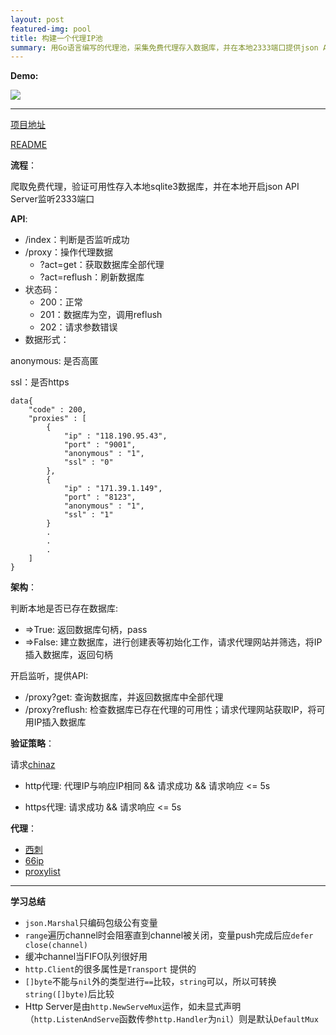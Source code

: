 ```yaml
---
layout: post
featured-img: pool
title: 构建一个代理IP池
summary: 用Go语言编写的代理池，采集免费代理存入数据库，并在本地2333端口提供json API
---
```


**Demo:** 

![](https://upload-images.jianshu.io/upload_images/11356161-fd30cb2c50e026bb.png?imageMogr2/auto-orient/strip%7CimageView2/2/w/1240)

***

[项目地址](https://github.com/EddieIvan01/ProxyPool)

[README](https://github.com/EddieIvan01/ProxyPool/blob/master/README.md)

**流程**：

爬取免费代理，验证可用性存入本地sqlite3数据库，并在本地开启json API Server监听2333端口

**API**:

+ /index：判断是否监听成功
+ /proxy：操作代理数据
  + ?act=get：获取数据库全部代理
  + ?act=reflush：刷新数据库
+ 状态码：
  + 200：正常
  + 201：数据库为空，调用reflush
  + 202：请求参数错误
+ 数据形式：

anonymous: 是否高匿

ssl：是否https

```
data{
    "code" : 200,
    "proxies" : [
        {
            "ip" : "118.190.95.43",
            "port" : "9001",
            "anonymous" : "1",
            "ssl" : "0"
        },
        {
            "ip" : "171.39.1.149",
            "port" : "8123",
            "anonymous" : "1",
            "ssl" : "1"
        }
        .
        .
        .
    ]
}
```

**架构**：

判断本地是否已存在数据库:

+ =>True: 返回数据库句柄，pass
+ =>False: 建立数据库，进行创建表等初始化工作，请求代理网站并筛选，将IP插入数据库，返回句柄

开启监听，提供API:

+ /proxy?get: 查询数据库，并返回数据库中全部代理
+ /proxy?reflush: 检查数据库已存在代理的可用性；请求代理网站获取IP，将可用IP插入数据库

**验证策略**：

请求[chinaz](http://ip.chinaz.com/getip.aspx)

+ http代理: 代理IP与响应IP相同 && 请求成功 && 请求响应 <= 5s

+ https代理: 请求成功 && 请求响应 <= 5s

**代理**：

- [西刺](http://www.xicidaili.com)
- [66ip](http://www.66ip.cn)
- [proxylist](https://list.proxylistplus.com)

***

**学习总结**

+ `json.Marshal`只编码包级公有变量
+ `range`遍历channel时会阻塞直到channel被关闭，变量push完成后应`defer close(channel)`
+ 缓冲channel当FIFO队列很好用
+ `http.Client`的很多属性是`Transport` 提供的
+ `[]byte`不能与`nil`外的类型进行`==`比较，`string`可以，所以可转换`string([]byte)`后比较
+ Http Server是由`http.NewServeMux`运作，如未显式声明（`http.ListenAndServe`函数传参`http.Handler`为`nil`）则是默认`DefaultMux`